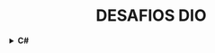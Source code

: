 <h1 align="center"> DESAFIOS DIO </h1>

<!-- C# -->
<details>
  <summary><strong>C#</summary></strong><br/><br/>
  
  <div>
  <details>
     <summary><span>Desafios Aritméticos em C#<span></summary><br/>
     <a href="https://github.com/beto-frs/Desafios_DIO/blob/main/C%23/Desafios%20Aritm%C3%A9ticos%20em%20C%23/Media.cs">Média 1</a>
    <br/>
    <a href="https://github.com/beto-frs/Desafios_DIO/blob/main/C%23/Desafios%20Aritm%C3%A9ticos%20em%20C%23/CrescimentoPopulacional.cs">Crescimento Populacional</a><br/>
    <a href="https://github.com/beto-frs/Desafios_DIO/blob/main/C%23/Desafios%20Aritm%C3%A9ticos%20em%20C%23/Bazinga.cs">Bazinga!</a><br/>
    <a href="https://github.com/beto-frs/Desafios_DIO/blob/main/C%23/Desafios%20Aritm%C3%A9ticos%20em%20C%23/TempoDeUmEvento.cs">Tempo de um Evento</a><br/>
    <a href="https://github.com/beto-frs/Desafios_DIO/blob/main/C%23/Desafios%20Aritm%C3%A9ticos%20em%20C%23/ComunicacaoEmPiralandia.cs">Comunicação em Piralândia</a>
    </details>
  </div>
    <div>
    <details>
      <summary><span>Desenvolvendo algoritmos com C#</span></summary><br/>
      <a href="https://github.com/beto-frs/Desafios_DIO/blob/main/C%23/Desenvolvendo%20Algoritmos%20com%20C%23/CalculoDeViagem.cs">Cálculo de viagem</a><br/>
      <a href="https://github.com/beto-frs/Desafios_DIO/blob/main/C%23/Desenvolvendo%20Algoritmos%20com%20C%23/AlbumDaCopa.cs">Álbum da Copa</a><br/>
      <a href="https://github.com/beto-frs/Desafios_DIO/blob/main/C%23/Desenvolvendo%20Algoritmos%20com%20C%23/Animal.cs">Animal</a><br/>
      </details>
    </div>
    <div>
    <details>
      <summary><span>Introdução a Programação com .NET</span></summary><br/>
      <a href="https://github.com/beto-frs/Desafios_DIO/blob/main/C%23/Introdu%C3%A7%C3%A3o%20a%20Programa%C3%A7%C3%A3o%20com%20C%23/DividindoXPorY.cs">Dividindo X por Y</a><br/>
      <a href="https://github.com/beto-frs/Desafios_DIO/blob/main/C%23/Introdu%C3%A7%C3%A3o%20a%20Programa%C3%A7%C3%A3o%20com%20.NET/Bazinga.cs">Bazinga!</a><br/>
      <a href="https://github.com/beto-frs/Desafios_DIO/blob/main/C%23/Introdu%C3%A7%C3%A3o%20a%20Programa%C3%A7%C3%A3o%20com%20.NET/CoxinhaDeBueno.cs">Coxinha de Bueno</a><br/>
      </details>
    </div>
    <div>
    <details>
      <summary><span>Introdução a Programação com C#</span></summary><br/>
      <a href="https://github.com/beto-frs/Desafios_DIO/blob/main/C%23/Introdu%C3%A7%C3%A3o%20a%20Programa%C3%A7%C3%A3o%20com%20C%23/DividindoXPorY.cs">Dividindo X por Y</a><br/>
      <a href="https://github.com/beto-frs/Desafios_DIO/blob/main/C%23/Introdu%C3%A7%C3%A3o%20a%20Programa%C3%A7%C3%A3o%20com%20C%23/Distancia.cs">Distância</a><br/>
      <a href="https://github.com/beto-frs/Desafios_DIO/blob/main/C%23/Introdu%C3%A7%C3%A3o%20a%20Programa%C3%A7%C3%A3o%20com%20C%23/QuantaMandioca.cs">Quanta Mandioca?</a><br/>
      </details>
    </div>
    <div>
    <details>
      <summary><span>Praticando programação em C#</span></summary><br/>
      <a href="https://github.com/beto-frs/Desafios_DIO/blob/main/C%23/Praticando%20Programa%C3%A7%C3%A3o%20em%20C%23/CoordenadasDeUmPonto.cs">Coordenadas de um Ponto</a><br/>
      <a href="https://github.com/beto-frs/Desafios_DIO/blob/main/C%23/Solu%C3%A7%C3%A3o%20de%20Problemas%20com%20.NET/ComprasNoSupermercado.cs">Compras no Supermercado</a><br/>
      <a href="https://github.com/beto-frs/Desafios_DIO/blob/main/C%23/Praticando%20Programa%C3%A7%C3%A3o%20em%20C%23/PinkCerebro.cs">Pink e Cérebro</a><br/>
      </details>
    </div>
    <div>
    <details>
      <summary><span>Primeiros programas em C#</span></summary><br/>
      <a href="https://github.com/beto-frs/Desafios_DIO/blob/main/C%23/Primeiros%20Programas%20em%20C%23/SomaSimples.cs">Soma Simples</a><br/>
      <a href="https://github.com/beto-frs/Desafios_DIO/blob/main/C%23/Primeiros%20Programas%20em%20C%23/AreaCirculo.cs">Área do Círculo</a><br/>
      <a href="https://github.com/beto-frs/Desafios_DIO/blob/main/C%23/Primeiros%20Programas%20em%20C%23/Multiplos.cs">Múltiplos</a><br/>
      </details>
    </div>
    <div>
    <details>
      <summary><span>Resolvendo Algoritmos</span></summary><br/>
      <a href="https://github.com/beto-frs/Desafios_DIO/blob/main/C%23/Resolvendo%20Algoritmos/HoraDaCorrida.cs">Hora da Corrida</a><br/>
      <a href="https://github.com/beto-frs/Desafios_DIO/blob/main/C%23/Resolvendo%20Algoritmos/CardapioAereo.cs">Cardápio Aéreo</a><br/>
      <a href="https://github.com/beto-frs/Desafios_DIO/blob/main/C%23/Resolvendo%20Algoritmos/PizzaAntesDoFinalDoAno.cs">Pizza Antes do Final do Ano</a><br/>
      <a href="https://github.com/beto-frs/Desafios_DIO/blob/main/C%23/Resolvendo%20Algoritmos/ConversaoDeTempo.cs">Conversão de Tempo</a><br/>
      <a href="https://github.com/beto-frs/Desafios_DIO/blob/main/C%23/Resolvendo%20Algoritmos/IdadeEmDias.cs">Idade em Dias</a><br/>
      <a href="https://github.com/beto-frs/Desafios_DIO/blob/main/C%23/Resolvendo%20Algoritmos/TempoDoDobby.cs">Tempo do Dobby</a><br/>
      <a href="https://github.com/beto-frs/Desafios_DIO/blob/main/C%23/Resolvendo%20Algoritmos/RodizioDeCavalosECarruagens.cs">Rodízio de cavalos e carruagens</a><br/>
      </details>
    </div>
    <div>
    <details>
      <summary><span>Resolvendo algoritmos com C#</span></summary><br/>
      <a href="https://github.com/beto-frs/Desafios_DIO/blob/main/C%23/Resolvendo%20Algoritmos%20em%20C%23/FormulaDeBhaskara.cs">Fórmula de Bhaskara</a><br/>
      <a href="https://github.com/beto-frs/Desafios_DIO/blob/main/C%23/Resolvendo%20Algoritmos%20em%20C%23/CoxinhaDeBueno.cs">Coxinha de Bueno</a><br/>
      <a href="https://github.com/beto-frs/Desafios_DIO/blob/main/C%23/Resolvendo%20Algoritmos%20em%20C%23/CardapioAereo.cs">Cardápio Aéreo</a><br/>
      </details>
    </div>
    <div>
    <details>
      <summary><span>Solução de problemas básicos em C#</span></summary><br/>
      <a href="https://github.com/beto-frs/Desafios_DIO/blob/main/C%23/Solu%C3%A7%C3%A3o%20de%20Problemas%20B%C3%A1sicos%20em%20C%23/VisitaNaFeira.cs">Visita na Feira</a><br/>
      <a href="https://github.com/beto-frs/Desafios_DIO/blob/main/C%23/Solu%C3%A7%C3%A3o%20de%20Problemas%20B%C3%A1sicos%20em%20C%23/Tuitando.cs">Tuitando</a><br/>
      <a href="https://github.com/beto-frs/Desafios_DIO/blob/main/C%23/Solu%C3%A7%C3%A3o%20de%20Problemas%20Essenciais%20com%20C%23/ValidacaoDeNota.cs">Validação de Nota</a><br/>
      </details>
    </div>
    <div>
    <details>
      <summary><span>Solução de problemas com .NET</span></summary><br/>
      <a href="https://github.com/beto-frs/Desafios_DIO/blob/main/C%23/Solu%C3%A7%C3%A3o%20de%20Problemas%20com%20.NET/ProgramaParaValidacaoDeNotas.cs">Programa para Validação de Notas</a><br/>
      <a href="https://github.com/beto-frs/Desafios_DIO/blob/main/C%23/Introdu%C3%A7%C3%A3o%20a%20Programa%C3%A7%C3%A3o%20com%20C%23/QuantaMandioca.cs">Quanta Mandioca?</a><br/>
      <a href="https://github.com/beto-frs/Desafios_DIO/blob/main/C%23/Solu%C3%A7%C3%A3o%20de%20Problemas%20com%20.NET/ComprasNoSupermercado.cs">Compras no Supermercado</a><br/>
      <a href="https://github.com/beto-frs/Desafios_DIO/blob/main/C%23/Solu%C3%A7%C3%A3o%20de%20Problemas%20com%20.NET/ValidadorDeSenhasComRequisitos.cs">Validador de senhas com requisitos</a><br/>
      <a href="https://github.com/beto-frs/Desafios_DIO/blob/main/C%23/Solu%C3%A7%C3%A3o%20de%20Problemas%20com%20.NET/FilaDoBanco.cs">Fila do Banco</a><br/>
      </details>
    </div>
    <div>
    <details>
      <summary><span>Solução de problemas em C#</span></summary><br/>
      <a href="https://github.com/beto-frs/Desafios_DIO/blob/main/C%23/Solu%C3%A7%C3%A3o%20de%20Problemas%20em%20C%23/ConsumoMedioDoAutomovel.cs">Consumo Médio do Automóvel</a><br/>
      <a href="https://github.com/beto-frs/Desafios_DIO/blob/main/C%23/Solu%C3%A7%C3%A3o%20de%20Problemas%20em%20C%23/DDD.cs">DDD</a><br/>
      <a href="https://github.com/beto-frs/Desafios_DIO/blob/main/C%23/Solu%C3%A7%C3%A3o%20de%20Problemas%20em%20C%23/AumentoSalario.cs">Aumento de Salário</a><br/>
    </details>
    </div>
    <div>
    <details>
      <summary><span>Solução de Problemas Essenciais com C#</span></summary><br/>
      <a href="https://github.com/beto-frs/Desafios_DIO/blob/main/C%23/Solu%C3%A7%C3%A3o%20de%20Problemas%20Essenciais%20com%20C%23/QuadradoEAoCubo.cs">Quadrado e ao Cubo</a><br/>
      <a href="https://github.com/beto-frs/Desafios_DIO/blob/main/C%23/Solu%C3%A7%C3%A3o%20de%20Problemas%20Essenciais%20com%20C%23/ACorridaDeTartarugas.cs">A Corrida de Tartarugas</a><br/>
      <a href="https://github.com/beto-frs/Desafios_DIO/blob/main/C%23/Solu%C3%A7%C3%A3o%20de%20Problemas%20Essenciais%20com%20C%23/UltrapassandoV.cs">Ultrapassando V</a><br/>
      <a href="https://github.com/beto-frs/Desafios_DIO/blob/main/C%23/Solu%C3%A7%C3%A3o%20de%20Problemas%20Essenciais%20com%20C%23/ValidacaoDeNota.cs">Validação de Nota</a><br/>
      <a href="https://github.com/beto-frs/Desafios_DIO/blob/main/C%23/Solu%C3%A7%C3%A3o%20de%20Problemas%20Essenciais%20com%20C%23/PedroBentoEOMundoDeOz.cs">Pedro Bento e o Mundo de OZ</a><br/>
    </details>
    </div>
    <div>
    <details>
      <summary><span>Solucionando desafios em C#</span></summary><br/>
      <a href="https://github.com/beto-frs/Desafios_DIO/blob/main/C%23/Desafios%20Aritm%C3%A9ticos%20em%20C%23/Bazinga.cs">Bazinga!</a><br/>
      <a href="https://github.com/beto-frs/Desafios_DIO/blob/main/C%23/Solucionando%20Desafios%20Intermedi%C3%A1rios%20em%20C%23/TesteDeSelecao.cs">Teste de Seleção 1</a><br/>
      <a href="https://github.com/beto-frs/Desafios_DIO/blob/main/C%23/Resolvendo%20Algoritmos/PizzaAntesDoFinalDoAno.cs">Pizza Antes do Final do Ano</a><br/>
      <a href="https://github.com/beto-frs/Desafios_DIO/blob/main/C%23/Solu%C3%A7%C3%A3o%20de%20Problemas%20Essenciais%20com%20C%23/UltrapassandoV.cs">Ultrapassando V</a><br/>
      <a href="https://github.com/beto-frs/Desafios_DIO/blob/main/C%23/Resolvendo%20Algoritmos/ConversaoDeTempo.cs">Conversão de Tempo</a><br/>
    </details>
    </div>
    <div>
    <details>
      <summary><span>Solucionando desafios intermediários em C#</span></summary><br/>
      <a href="https://github.com/beto-frs/Desafios_DIO/blob/main/C%23/Solucionando%20Desafios%20Intermedi%C3%A1rios%20em%20C%23/TesteDeSelecao.cs">Teste de Seleção 1</a><br/>
      <a href="https://github.com/beto-frs/Desafios_DIO/blob/main/C%23/Solucionando%20Desafios%20Intermedi%C3%A1rios%20em%20C%23/Triangulo.cs">Triângulo</a><br/>
      <a href="https://github.com/beto-frs/Desafios_DIO/blob/main/C%23/Solucionando%20Desafios%20Intermedi%C3%A1rios%20em%20C%23/NotasEMoedas.cs">Notas e Moedas</a><br/>
      <a href="https://github.com/beto-frs/Desafios_DIO/blob/main/C%23/Solucionando%20Desafios%20Intermedi%C3%A1rios%20em%20C%23/TeoremaDaDivisaoEuclidiana.cs">Teorema da Divisão Euclidiana</a><br/>
      <a href="https://github.com/beto-frs/Desafios_DIO/blob/main/C%23/Solucionando%20Desafios%20Intermedi%C3%A1rios%20em%20C%23/FormulaDeBhaskara.cs">Fórmula de Bhaskara</a><br/>
      </details>
    </div>
</details>
